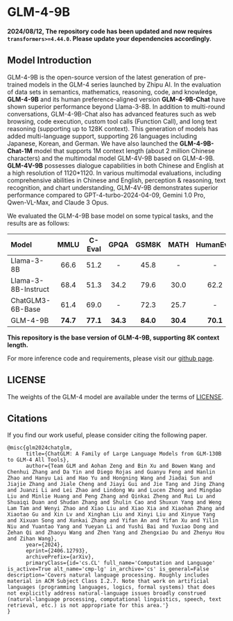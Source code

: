# GLM-4-9B

**2024/08/12, The repository code has been updated and now requires `transformers>=4.44.0`. Please update your dependencies accordingly.**

## Model Introduction

GLM-4-9B is the open-source version of the latest generation of pre-trained models in the GLM-4 series launched by Zhipu
AI. In the evaluation of data sets in semantics, mathematics, reasoning, code, and knowledge, **GLM-4-9B**
and its human preference-aligned version **GLM-4-9B-Chat** have shown superior performance beyond Llama-3-8B. In
addition to multi-round conversations, GLM-4-9B-Chat also has advanced features such as web browsing, code execution,
custom tool calls (Function Call), and long text
reasoning (supporting up to 128K context). This generation of models has added multi-language support, supporting 26
languages including Japanese, Korean, and German. We have also launched the **GLM-4-9B-Chat-1M** model that supports 1M
context length (about 2 million Chinese characters) and the multimodal model GLM-4V-9B based on GLM-4-9B.
**GLM-4V-9B** possesses dialogue capabilities in both Chinese and English at a high resolution of 1120*1120.
In various multimodal evaluations, including comprehensive abilities in Chinese and English, perception & reasoning,
text recognition, and chart understanding, GLM-4V-9B demonstrates superior performance compared to
GPT-4-turbo-2024-04-09, Gemini 1.0 Pro, Qwen-VL-Max, and Claude 3 Opus.

We evaluated the GLM-4-9B base model on some typical tasks, and the results are as follows:

| Model               |   MMLU   |  C-Eval  |   GPQA   |  GSM8K   |   MATH   | HumanEval |
|:--------------------|:--------:|:--------:|:--------:|:--------:|:--------:|:---------:|
| Llama-3-8B          |   66.6   |   51.2   |    -     |   45.8   |    -     |     -     | 
| Llama-3-8B-Instruct |   68.4   |   51.3   |   34.2   |   79.6   |   30.0   |   62.2    |
| ChatGLM3-6B-Base    |   61.4   |   69.0   |    -     |   72.3   |   25.7   |     -     |
| GLM-4-9B            | **74.7** | **77.1** | **34.3** | **84.0** | **30.4** | **70.1**  |

**This repository is the base version of GLM-4-9B, supporting 8K context length.**

For more inference code and requirements, please visit our [github page](https://github.com/THUDM/GLM-4).

## LICENSE

The weights of the GLM-4 model are available under the terms of [LICENSE](LICENSE).


## Citations

If you find our work useful, please consider citing the following paper.

```
@misc{glm2024chatglm,
      title={ChatGLM: A Family of Large Language Models from GLM-130B to GLM-4 All Tools}, 
      author={Team GLM and Aohan Zeng and Bin Xu and Bowen Wang and Chenhui Zhang and Da Yin and Diego Rojas and Guanyu Feng and Hanlin Zhao and Hanyu Lai and Hao Yu and Hongning Wang and Jiadai Sun and Jiajie Zhang and Jiale Cheng and Jiayi Gui and Jie Tang and Jing Zhang and Juanzi Li and Lei Zhao and Lindong Wu and Lucen Zhong and Mingdao Liu and Minlie Huang and Peng Zhang and Qinkai Zheng and Rui Lu and Shuaiqi Duan and Shudan Zhang and Shulin Cao and Shuxun Yang and Weng Lam Tam and Wenyi Zhao and Xiao Liu and Xiao Xia and Xiaohan Zhang and Xiaotao Gu and Xin Lv and Xinghan Liu and Xinyi Liu and Xinyue Yang and Xixuan Song and Xunkai Zhang and Yifan An and Yifan Xu and Yilin Niu and Yuantao Yang and Yueyan Li and Yushi Bai and Yuxiao Dong and Zehan Qi and Zhaoyu Wang and Zhen Yang and Zhengxiao Du and Zhenyu Hou and Zihan Wang},
      year={2024},
      eprint={2406.12793},
      archivePrefix={arXiv},
      primaryClass={id='cs.CL' full_name='Computation and Language' is_active=True alt_name='cmp-lg' in_archive='cs' is_general=False description='Covers natural language processing. Roughly includes material in ACM Subject Class I.2.7. Note that work on artificial languages (programming languages, logics, formal systems) that does not explicitly address natural-language issues broadly construed (natural-language processing, computational linguistics, speech, text retrieval, etc.) is not appropriate for this area.'}
}
```
